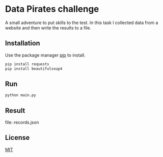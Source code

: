 # Data Pirates challenge

A small adventure to put skills to the test. In this task I collected data from a website and then write the results to a file.

## Installation

Use the package manager [pip](https://pip.pypa.io/en/stable/) to install.

```bash
pip install requests
pip install beautifulsoup4
```

## Run

```bash
python main.py
```

## Result

file: records.json

## License
[MIT](https://choosealicense.com/licenses/mit/)
